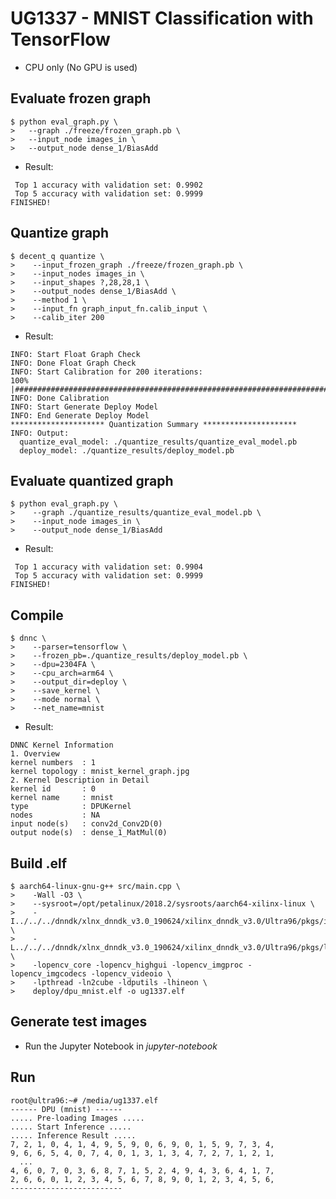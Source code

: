 # UG1337 - MNIST Classification with TensorFlow

- CPU only (No GPU is used)

## Evaluate frozen graph

```shell-session
$ python eval_graph.py \
>   --graph ./freeze/frozen_graph.pb \
>   --input_node images_in \
>   --output_node dense_1/BiasAdd
```

- Result:

```shell-session
 Top 1 accuracy with validation set: 0.9902
 Top 5 accuracy with validation set: 0.9999
FINISHED!
```

## Quantize graph

```shell-session
$ decent_q quantize \
>    --input_frozen_graph ./freeze/frozen_graph.pb \
>    --input_nodes images_in \
>    --input_shapes ?,28,28,1 \
>    --output_nodes dense_1/BiasAdd \
>    --method 1 \
>    --input_fn graph_input_fn.calib_input \
>    --calib_iter 200
```

- Result:

```shell-session
INFO: Start Float Graph Check
INFO: Done Float Graph Check
INFO: Start Calibration for 200 iterations:
100% |########################################################################################################|
INFO: Done Calibration
INFO: Start Generate Deploy Model
INFO: End Generate Deploy Model
********************* Quantization Summary *********************
INFO: Output:
  quantize_eval_model: ./quantize_results/quantize_eval_model.pb
  deploy_model: ./quantize_results/deploy_model.pb
```

## Evaluate quantized graph

```shell-session
$ python eval_graph.py \
>    --graph ./quantize_results/quantize_eval_model.pb \
>    --input_node images_in \
>    --output_node dense_1/BiasAdd
```

- Result:

```shell-session
 Top 1 accuracy with validation set: 0.9904
 Top 5 accuracy with validation set: 0.9999
FINISHED!
```

## Compile

```shell-session
$ dnnc \
>    --parser=tensorflow \
>    --frozen_pb=./quantize_results/deploy_model.pb \
>    --dpu=2304FA \
>    --cpu_arch=arm64 \
>    --output_dir=deploy \
>    --save_kernel \
>    --mode normal \
>    --net_name=mnist
```

- Result:

```shell-session
DNNC Kernel Information
1. Overview
kernel numbers  : 1
kernel topology : mnist_kernel_graph.jpg
2. Kernel Description in Detail
kernel id       : 0
kernel name     : mnist
type            : DPUKernel
nodes           : NA
input node(s)   : conv2d_Conv2D(0) 
output node(s)  : dense_1_MatMul(0) 
```

## Build .elf

```shell-session
$ aarch64-linux-gnu-g++ src/main.cpp \
>    -Wall -O3 \
>    --sysroot=/opt/petalinux/2018.2/sysroots/aarch64-xilinx-linux \
>    -I../../../dnndk/xlnx_dnndk_v3.0_190624/xilinx_dnndk_v3.0/Ultra96/pkgs/include \
>    -L../../../dnndk/xlnx_dnndk_v3.0_190624/xilinx_dnndk_v3.0/Ultra96/pkgs/lib \
>    -lopencv_core -lopencv_highgui -lopencv_imgproc -lopencv_imgcodecs -lopencv_videoio \
>    -lpthread -ln2cube -ldputils -lhineon \
>    deploy/dpu_mnist.elf -o ug1337.elf
```

## Generate test images

- Run the Jupyter Notebook in _jupyter-notebook_

## Run

```shell-session
root@ultra96:~# /media/ug1337.elf
------ DPU (mnist) ------
..... Pre-loading Images .....
..... Start Inference .....
..... Inference Result .....
7, 2, 1, 0, 4, 1, 4, 9, 5, 9, 0, 6, 9, 0, 1, 5, 9, 7, 3, 4,
9, 6, 6, 5, 4, 0, 7, 4, 0, 1, 3, 1, 3, 4, 7, 2, 7, 1, 2, 1,
  ...
4, 6, 0, 7, 0, 3, 6, 8, 7, 1, 5, 2, 4, 9, 4, 3, 6, 4, 1, 7,
2, 6, 6, 0, 1, 2, 3, 4, 5, 6, 7, 8, 9, 0, 1, 2, 3, 4, 5, 6,
-------------------------
```
